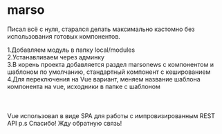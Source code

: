 # marso
Писал всё с нуля, старался делать максимально кастомно без использования готовых компонентов.

1.Добавляем модуль в папку local/modules<br />
2.Устанавливаем через админку<br />
3.В корень проекта добавляется раздел marsonews с компонентом и шаблоном по умолчанию, стандартный компонент с кешированием<br />
4.Для переключения на Vue вариант, меняем название шаблона компонента на vue, исходники в папке с шаблоном<br />
<br /><br /><br />
Vue использовал в виде SPA для работы с импровизированным REST API 
p.s Спасибо! Жду обратную связь!
